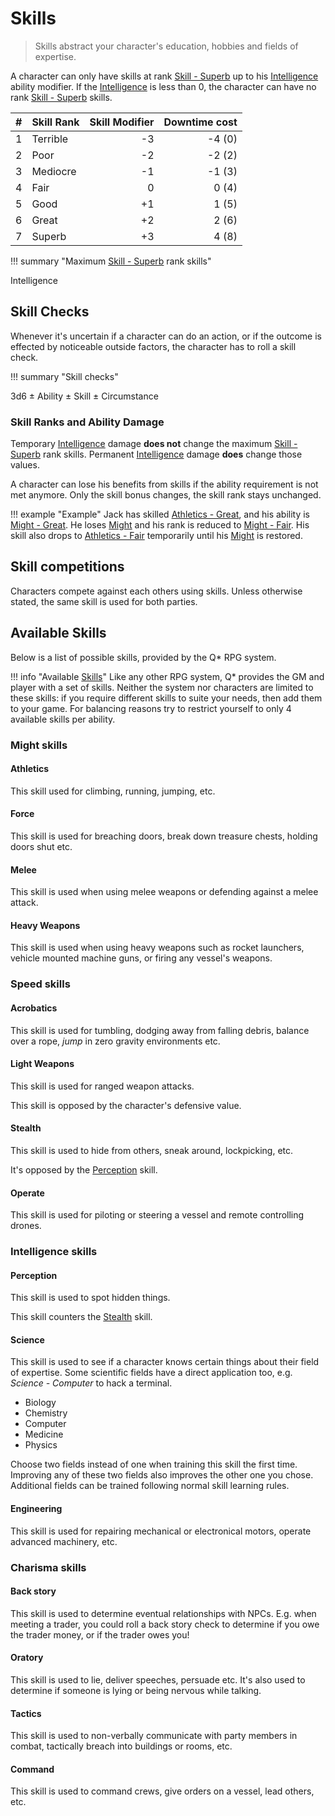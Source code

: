 # Skills

> Skills abstract your character's education, hobbies and fields of expertise.

A character can only have skills at rank [Skill -
Superb](/character/skills/#skills) up to his
[Intelligence](/character/#intelligence) ability modifier. If the
[Intelligence](/character/#intelligence) is less than 0, the character can have
no rank [Skill - Superb](/character/skills/#skills) skills.

|    # | Skill Rank | Skill Modifier | Downtime cost |
|-----:|------------|---------------:|--------------:|
|    1 | Terrible   |             -3 |        -4 (0) |
|    2 | Poor       |             -2 |        -2 (2) |
|    3 | Mediocre   |             -1 |        -1 (3) |
|    4 | Fair       |              0 |         0 (4) |
|    5 | Good       |             +1 |         1 (5) |
|    6 | Great      |             +2 |         2 (6) |
|    7 | Superb     |             +3 |         4 (8) |

!!! summary "Maximum [Skill - Superb](/character/skills/#skills) rank skills"
    <div class="formula formula-top formula-bottom">
        <span data-bracket-bottom="Ability Modifier">Intelligence</span>
    </div>

## Skill Checks

Whenever it's uncertain if a character can do an action, or if the outcome is
effected by noticeable outside factors, the character has to roll a skill check.

!!! summary "Skill checks"
    <div class="formula formula-top formula-bottom">
        <span data-bracket-bottom="Base">3d6</span> ±
        <span data-bracket-top="Ability Modifier">Ability</span> ±
        <span data-bracket-bottom="Skill Modifier">Skill</span> ±
        <span data-bracket-top="Perks / Flaws / Race">Circumstance</span>
    </div>

</blockquote>

### Skill Ranks and Ability Damage

Temporary [Intelligence](/character/#intelligence) damage **does not** change
the maximum [Skill - Superb](/character/skills/#skills) rank skills. Permanent
[Intelligence](/character/#intelligence) damage **does** change those values.

A character can lose his benefits from skills if the ability requirement is not
met anymore. Only the skill bonus changes, the skill rank stays unchanged.


!!! example "Example"
    Jack has skilled [Athletics - Great](/character/skills/#skills), and his
    ability is [Might - Great](/character/#might). He loses
    [Might](/character#might) and his rank is reduced to [Might -
    Fair](/character/#might). His skill also drops to [Athletics -
    Fair](/character/skills/#skills) temporarily until his
    [Might](/character#might) is restored.

## Skill competitions

Characters compete against each others using skills. Unless otherwise stated,
the same skill is used for both parties.

## Available Skills

Below is a list of possible skills, provided by the Q* RPG system.

!!! info "Available [Skills](#skills)"
    Like any other RPG system, Q* provides the GM and player with a set of
    skills. Neither the system nor characters are limited to these skills: if
    you require different skills to suite your needs, then add them to your
    game. For balancing reasons try to restrict yourself to only 4 available
    skills per ability.

<div class="left" markdown="1">

### Might skills

#### Athletics

This skill used for climbing, running, jumping, etc.

#### Force

This skill is used for breaching doors, break down treasure chests, holding
doors shut etc.

#### Melee

This skill is used when using melee weapons or defending against a melee attack.

#### Heavy Weapons

This skill is used when using heavy weapons such as rocket launchers, vehicle
mounted machine guns, or firing any vessel's weapons.

</div>
<div class="right" markdown="1">

### Speed skills

#### Acrobatics

This skill is used for tumbling, dodging away from falling debris, balance over
a rope, *jump* in zero gravity environments etc.

#### Light Weapons

This skill is used for ranged weapon attacks.

This skill is opposed by the character's defensive value.

#### Stealth

This skill is used to hide from others, sneak around, lockpicking, etc.

It's opposed by the [Perception](#perception) skill.

#### Operate

This skill is used for piloting or steering a vessel and remote controlling
drones.

</div>
<div class="left" markdown="1">

### Intelligence skills

#### Perception

This skill is used to spot hidden things.

This skill counters the [Stealth](#stealth) skill.

#### Science

This skill is used to see if a character knows certain things about their field
of expertise. Some scientific fields have a direct application too, e.g.
*Science - Computer* to hack a terminal.

* Biology
* Chemistry
* Computer
* Medicine
* Physics

Choose two fields instead of one when training this skill the first time.
Improving any of these two fields also improves the other one you chose.
Additional fields can be trained following normal skill learning rules.

#### Engineering

This skill is used for repairing mechanical or electronical motors, operate
advanced machinery, etc.

</div>
<div class="right" markdown="1">

### Charisma skills

#### Back story

This skill is used to determine eventual relationships with NPCs. E.g. when
meeting a trader, you could roll a back story check to determine if you owe the
trader money, or if the trader owes you!

#### Oratory

This skill is used to lie, deliver speeches, persuade etc. It's also used to
determine if someone is lying or being nervous while talking.

#### Tactics

This skill is used to non-verbally communicate with party members in combat,
tactically breach into buildings or rooms, etc.

#### Command

This skill is used to command crews, give orders on a vessel, lead others, etc.

</div>
<div class="clearfix"></div>
